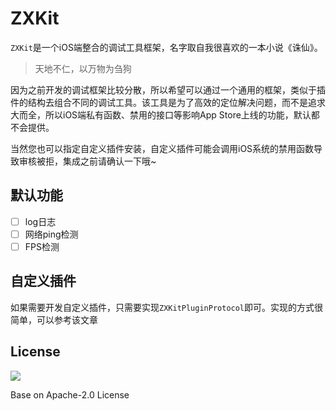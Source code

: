 # ZXKit

`ZXKit`是一个iOS端整合的调试工具框架，名字取自我很喜欢的一本小说《诛仙》。

> 天地不仁，以万物为刍狗

因为之前开发的调试框架比较分散，所以希望可以通过一个通用的框架，类似于插件的结构去组合不同的调试工具。该工具是为了高效的定位解决问题，而不是追求大而全，所以iOS端私有函数、禁用的接口等影响App Store上线的功能，默认都不会提供。

当然您也可以指定自定义插件安装，自定义插件可能会调用iOS系统的禁用函数导致审核被拒，集成之前请确认一下哦~

## 默认功能

- [ ] log日志
- [ ] 网络ping检测
- [ ] FPS检测

## 自定义插件

如果需要开发自定义插件，只需要实现`ZXKitPluginProtocol`即可。实现的方式很简单，可以参考该文章

## License

![](https://camo.githubusercontent.com/eb9066a6d8e0950066f3757c420e3a607c0929583b48ebda6fd9a6f50ccfc8f1/68747470733a2f2f7777772e6170616368652e6f72672f696d672f41534632307468416e6e69766572736172792e6a7067)

Base on Apache-2.0 License